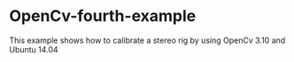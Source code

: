 # OpenCv-fourth-example

This example shows how to calibrate a stereo rig by using OpenCv 3.10 and Ubuntu 14.04
